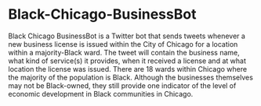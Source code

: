 # Black-Chicago-BusinessBot
Black Chicago BusinessBot is a Twitter bot that sends tweets whenever a new business license is issued within the City of Chicago for a location within a majority-Black ward. The tweet will contain the business name, what kind of service(s) it provides, when it received a license and at what location the license was issued. There are 18 wards within Chicago where the majority of the population is Black. Although the businesses themselves may not be Black-owned, they still provide one indicator of the level of economic development in Black communities in Chicago. 
